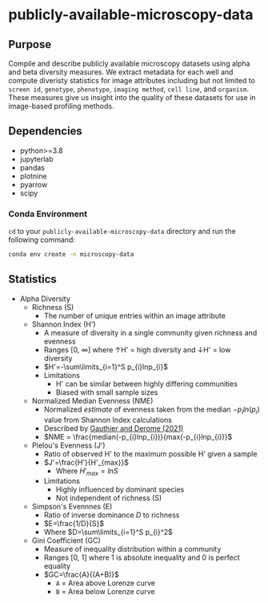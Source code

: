 # publicly-available-microscopy-data
## Purpose
Compile and describe publicly available microscopy datasets using alpha and beta diversity measures. We extract metadata for each well and compute diveristy statistics for image attributes including but not limited to `screen id`, `genotype`, `phenotype`, `imaging method`, `cell line`, and `organism`. These measures give us insight into the quality of these datasets for use in image-based profiling methods.

## Dependencies
- python>=3.8
- jupyterlab
- pandas
- plotnine
- pyarrow
- scipy

### Conda Environment
`cd` to your `publicly-available-microscopy-data` directory and run the following command:

```bash
conda env create -n microscopy-data
```

## Statistics
* Alpha Diversity
  * Richness (S)
      * The number of unique entries within an image attribute
  * Shannon Index (H')
      * A measure of diversity in a single community given richness and evenness
      * Ranges [0, $\infty$] where ↑H' = high diversity and ↓H' = low diversity
      * $H'=-\sum\limits_{i=1}^S p_{i}lnp_{i}$
      * Limitations
        * H' can be similar between highly differing communities
        * Biased with small sample sizes
  * Normalized Median Evenness (NME)
      * Normalized _estimate_ of evenness taken from the median $-p_iln(p_i)$ value from Shannon Index calculations
      * Described by [Gauthier and Derome (2021)](https://journals.asm.org/doi/pdf/10.1128/msphere.01019-20)
      * $NME = \frac{median(-p_{i}lnp_{i})}{max(-p_{i}lnp_{i})}$
  * Pielou's Evenness (J')
      * Ratio of observed H' to the maximum possible H' given a sample
      * $J'=\frac{H'}{H'_{max}}$
        * Where $H'_{max}=lnS$
      * Limitations
        * Highly influenced by dominant species
        * Not independent of richness (S)
  * Simpson's Evennnes (E)
    * Ratio of inverse dominance $D$ to richness
    * $E=\frac{1/D}{S}$
    * Where $D=\sum\limits_{i=1}^S p_{i}^2$
  * Gini Coefficient (GC)
    * Measure of inequality distribution within a community
    * Ranges [0, 1] where 1 is absolute inequality and 0 is perfect equality
    * $GC=\frac{A}{(A+B)}$
      * `A` = Area above Lorenze curve
      * `B` = Area below Lorenze curve

